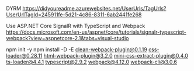 DYRM
https://didyoureadme.azurewebsites.net/UserUrls/TagUrls?UserUrlTagId=245911fe-5d21-4c86-8311-6ab2441fe268  

Use ASP.NET Core SignalR with TypeScript and Webpack
https://docs.microsoft.com/en-us/aspnet/core/tutorials/signalr-typescript-webpack?view=aspnetcore-2.1&tabs=visual-studio

npm init -y
npm install -D -E clean-webpack-plugin@0.1.19 css-loader@0.28.11 html-webpack-plugin@3.2.0 mini-css-extract-plugin@0.4.0 ts-loader@4.4.1 typescript@2.9.2 webpack@4.12.0 webpack-cli@3.0.6


